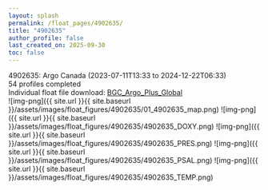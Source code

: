 ```yaml
---
layout: splash
permalink: /float_pages/4902635/
title: "4902635"
author_profile: false
last_created_on: 2025-09-30
toc: false
---
```

 
4902635: Argo Canada (2023-07-11T13:33 to 2024-12-22T06:33)\
54 profiles completed\
Individual float file download: [BGC_Argo_Plus_Global](https://ftp.soest.hawaii.edu/bgc_argo_plus/Individual_Floats/outliers_removed/4902635_Sprof_processed.nc)\
![img-png]({{ site.url }}{{ site.baseurl }}/assets/images/float_figures/4902635/01_4902635_map.png)
![img-png]({{ site.url }}{{ site.baseurl }}/assets/images/float_figures/4902635/4902635_DOXY.png)
![img-png]({{ site.url }}{{ site.baseurl }}/assets/images/float_figures/4902635/4902635_PRES.png)
![img-png]({{ site.url }}{{ site.baseurl }}/assets/images/float_figures/4902635/4902635_PSAL.png)
![img-png]({{ site.url }}{{ site.baseurl }}/assets/images/float_figures/4902635/4902635_TEMP.png)
